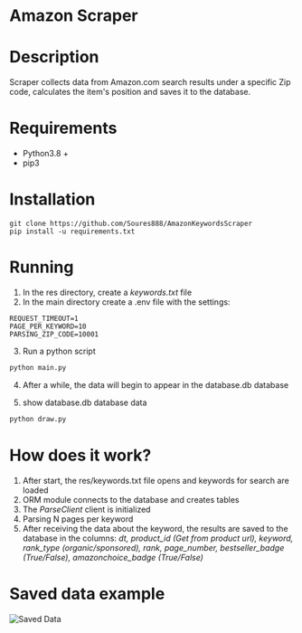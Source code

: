 # Amazon Scraper

# Description

Scraper collects data from Amazon.com search results under a specific Zip code, calculates the item's position and saves it to the database.

# Requirements

- Python3.8 +
- pip3

# Installation

```
git clone https://github.com/Soures888/AmazonKeywordsScraper
pip install -u requirements.txt
```

# Running
1. In the res directory, create a *keywords.txt* file
2. In the main directory create a .env file with the settings:
```
REQUEST_TIMEOUT=1
PAGE_PER_KEYWORD=10
PARSING_ZIP_CODE=10001
```
3. Run a python script
```bash
python main.py
```
4. After a while, the data will begin to appear in the database.db database

5. show database.db database data
```bash
python draw.py
```
# How does it work?

1. After start, the res/keywords.txt file opens and keywords for search are loaded
2. ORM module connects to the database and creates tables
3. The *ParseClient* client is initialized
4. Parsing N pages per keyword
5. After receiving the data about the keyword, the results are saved to the database in the columns: *dt, product_id (Get from product url), keyword, rank_type (organic/sponsored), rank, page_number, bestseller_badge (True/False), amazonchoice_badge (True/False)*

# Saved data example


![](https://imgur.com/KUR427p.png "Saved Data")
